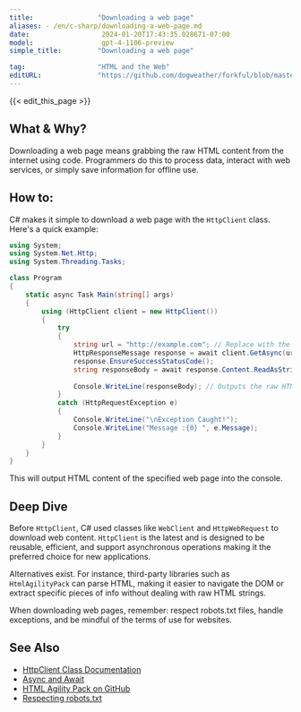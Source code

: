 ```yaml
---
title:                "Downloading a web page"
aliases: - /en/c-sharp/downloading-a-web-page.md
date:                  2024-01-20T17:43:35.028671-07:00
model:                 gpt-4-1106-preview
simple_title:         "Downloading a web page"

tag:                  "HTML and the Web"
editURL:              "https://github.com/dogweather/forkful/blob/master/content/en/c-sharp/downloading-a-web-page.md"
---
```


{{< edit_this_page >}}

## What & Why?

Downloading a web page means grabbing the raw HTML content from the internet using code. Programmers do this to process data, interact with web services, or simply save information for offline use.

## How to:

C# makes it simple to download a web page with the `HttpClient` class. Here's a quick example:

```C#
using System;
using System.Net.Http;
using System.Threading.Tasks;

class Program
{
    static async Task Main(string[] args)
    {
        using (HttpClient client = new HttpClient())
        {
            try
            {
                string url = "http://example.com"; // Replace with the desired URL
                HttpResponseMessage response = await client.GetAsync(url);
                response.EnsureSuccessStatusCode();
                string responseBody = await response.Content.ReadAsStringAsync();
                
                Console.WriteLine(responseBody); // Outputs the raw HTML content
            }
            catch (HttpRequestException e)
            {
                Console.WriteLine("\nException Caught!");
                Console.WriteLine("Message :{0} ", e.Message);
            }
        }
    }
}
```

This will output HTML content of the specified web page into the console.

## Deep Dive

Before `HttpClient`, C# used classes like `WebClient` and `HttpWebRequest` to download web content. `HttpClient` is the latest and is designed to be reusable, efficient, and support asynchronous operations making it the preferred choice for new applications.

Alternatives exist. For instance, third-party libraries such as `HtmlAgilityPack` can parse HTML, making it easier to navigate the DOM or extract specific pieces of info without dealing with raw HTML strings.

When downloading web pages, remember: respect robots.txt files, handle exceptions, and be mindful of the terms of use for websites.

## See Also

- [HttpClient Class Documentation](https://docs.microsoft.com/en-us/dotnet/api/system.net.http.httpclient)
- [Async and Await](https://docs.microsoft.com/en-us/dotnet/csharp/programming-guide/concepts/async/)
- [HTML Agility Pack on GitHub](https://github.com/zzzprojects/html-agility-pack)
- [Respecting robots.txt](https://developers.google.com/search/docs/advanced/robots/intro)
